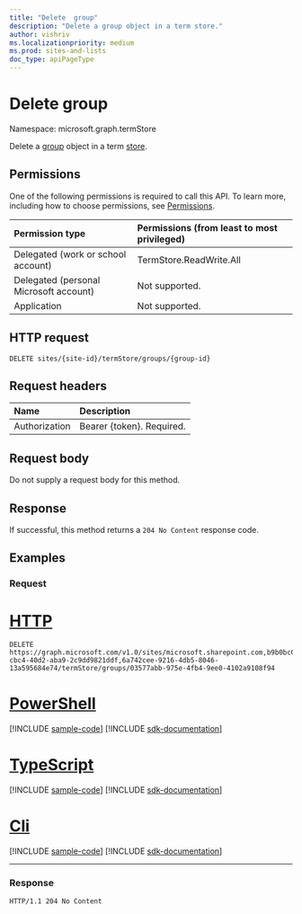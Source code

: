 ```yaml
---
title: "Delete  group"
description: "Delete a group object in a term store."
author: vishriv
ms.localizationpriority: medium
ms.prod: sites-and-lists
doc_type: apiPageType
---
```


# Delete group
Namespace: microsoft.graph.termStore

Delete a [group](../resources/termstore-group.md) object in a term [store].

## Permissions
One of the following permissions is required to call this API. To learn more, including how to choose permissions, see [Permissions](/graph/permissions-reference).

|Permission type|Permissions (from least to most privileged)|
|:---|:---|
|Delegated (work or school account) |TermStore.ReadWrite.All |
|Delegated (personal Microsoft account) | Not supported.    |
|Application | Not supported. |


## HTTP request

<!-- {
  "blockType": "ignored"
}
-->
``` http
DELETE sites/{site-id}/termStore/groups/{group-id}
```

## Request headers
|Name|Description|
|:---|:---|
|Authorization|Bearer {token}. Required.|

## Request body
Do not supply a request body for this method.

## Response

If successful, this method returns a `204 No Content` response code.

## Examples

### Request


# [HTTP](#tab/http)
<!-- {
  "blockType": "request",
  "name": "delete_group_from_store",
  "sampleKeys": ["microsoft.sharepoint.com,b9b0bc03-cbc4-40d2-aba9-2c9dd9821ddf,6a742cee-9216-4db5-8046-13a595684e74", "03577abb-975e-4fb4-9ee0-4102a9108f94"]
}
-->
``` http
DELETE https://graph.microsoft.com/v1.0/sites/microsoft.sharepoint.com,b9b0bc03-cbc4-40d2-aba9-2c9dd9821ddf,6a742cee-9216-4db5-8046-13a595684e74/termStore/groups/03577abb-975e-4fb4-9ee0-4102a9108f94
```

# [PowerShell](#tab/powershell)
[!INCLUDE [sample-code](../includes/snippets/powershell/delete-group-from-store-powershell-snippets.md)]
[!INCLUDE [sdk-documentation](../includes/snippets/snippets-sdk-documentation-link.md)]

# [TypeScript](#tab/typescript)
[!INCLUDE [sample-code](../includes/snippets/typescript/delete-group-from-store-typescript-snippets.md)]
[!INCLUDE [sdk-documentation](../includes/snippets/snippets-sdk-documentation-link.md)]

# [Cli](#tab/cli)
[!INCLUDE [sample-code](../includes/snippets/cli/delete-group-from-store-cli-snippets.md)]
[!INCLUDE [sdk-documentation](../includes/snippets/snippets-sdk-documentation-link.md)]

---

### Response
<!-- {
  "blockType": "response",
  "truncated": true
}
-->
``` http
HTTP/1.1 204 No Content
```

[microsoft.graph.termStore.group]: ../resources/termstore-group.md
[microsoft.graph.termStore.store]: ../resources/termstore-store.md
[microsoft.graph.termStore.set]: ../resources/termstore-set.md
[store]: ../resources/termstore-store.md

<!--
{
  "type": "#page.annotation",
  "description": "Delete a termGroup entity in termStore",
  "keywords": "term,termStore",
  "section": "documentation",
  "tocPath": "termStore/Delete termGroup",
  "suppressions": [
  ]
}
-->


